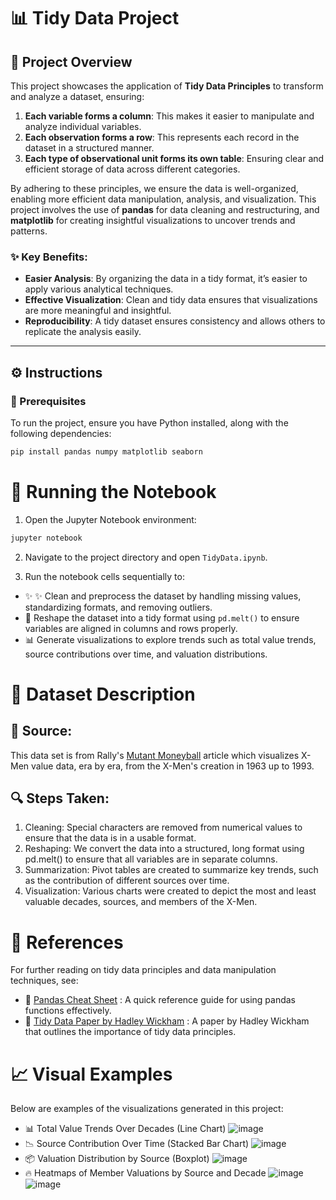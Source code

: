# 📊 Tidy Data Project

## 📌 Project Overview
This project showcases the application of **Tidy Data Principles** to transform and analyze a dataset, ensuring:

1. **Each variable forms a column**: This makes it easier to manipulate and analyze individual variables.
2. **Each observation forms a row**: This represents each record in the dataset in a structured manner.
3. **Each type of observational unit forms its own table**: Ensuring clear and efficient storage of data across different categories.

By adhering to these principles, we ensure the data is well-organized, enabling more efficient data manipulation, analysis, and visualization. This project involves the use of **pandas** for data cleaning and restructuring, and **matplotlib** for creating insightful visualizations to uncover trends and patterns.

### ✨ Key Benefits:
- **Easier Analysis**: By organizing the data in a tidy format, it’s easier to apply various analytical techniques.
- **Effective Visualization**: Clean and tidy data ensures that visualizations are more meaningful and insightful.
- **Reproducibility**: A tidy dataset ensures consistency and allows others to replicate the analysis easily.

---

## ⚙️ Instructions

### 🔧 Prerequisites
To run the project, ensure you have Python installed, along with the following dependencies:

```bash
pip install pandas numpy matplotlib seaborn
```

# 🚀 Running the Notebook

1. Open the Jupyter Notebook environment:

```bash
jupyter notebook
```
2. Navigate to the project directory and open `TidyData.ipynb`.

3. Run the notebook cells sequentially to:

- ✨ ✨ Clean and preprocess the dataset by handling missing values, standardizing formats, and removing outliers.
- 🔄 Reshape the dataset into a tidy format using `pd.melt()` to ensure variables are aligned in columns and rows properly.
- 📊 Generate visualizations to explore trends such as total value trends, source contributions over time, and valuation distributions.
  
# 📂 Dataset Description

## 📖 Source: 
This data set is from Rally's [Mutant Moneyball](https://rallyrd.com/mutant-moneyball-a-data-driven-ultimate-x-men/) article which visualizes X-Men value data, era by era, from the X-Men's creation in 1963 up to 1993.

## 🔍 Steps Taken:
1. Cleaning: Special characters are removed from numerical values to ensure that the data is in a usable format.
2. Reshaping: We convert the data into a structured, long format using pd.melt() to ensure that all variables are in separate columns.
3. Summarization: Pivot tables are created to summarize key trends, such as the contribution of different sources over time.
4. Visualization: Various charts were created to depict the most and least valuable decades, sources, and members of the X-Men.
   
# 🔗 References

For further reading on tidy data principles and data manipulation techniques, see:

- 📄 [Pandas Cheat Sheet](https://pandas.pydata.org/Pandas_Cheat_Sheet.pdf) : A quick reference guide for using pandas functions effectively.
- 📑 [Tidy Data Paper by Hadley Wickham](https://vita.had.co.nz/papers/tidy-data.pdf) : A paper by Hadley Wickham that outlines the importance of tidy data principles.

# 📈 Visual Examples

Below are examples of the visualizations generated in this project:
- 📊 Total Value Trends Over Decades (Line Chart)
![image](https://github.com/user-attachments/assets/c06c9401-7869-4a18-a18d-5f56ba50b4ad)
- 📉 Source Contribution Over Time (Stacked Bar Chart)
![image](https://github.com/user-attachments/assets/6f98da3c-32b5-4369-a097-e78208e31a7d)
- 📦 Valuation Distribution by Source (Boxplot)
![image](https://github.com/user-attachments/assets/f4452157-f509-4e42-8148-844c346951a6)
- 🔥 Heatmaps of Member Valuations by Source and Decade
![image](https://github.com/user-attachments/assets/754caa56-05b0-408a-b606-012054ea7a69)
![image](https://github.com/user-attachments/assets/6c833c89-a0a7-4a97-8e13-332cb6df35f5)


